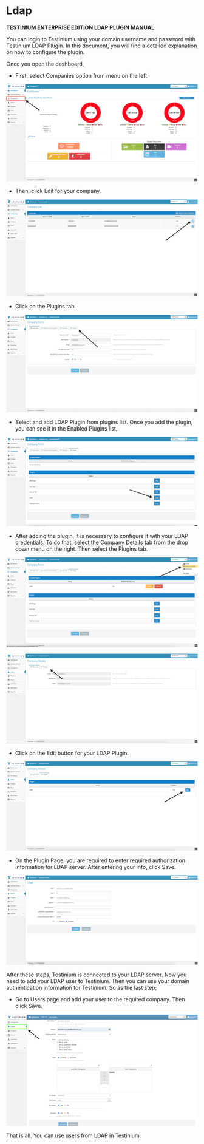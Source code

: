# Ldap

**TESTINIUM ENTERPRISE EDITION LDAP PLUGIN MANUAL**

You can login to Testinium using your domain username and password with Testinium LDAP Plugin. In this document, you will find a detailed explanation on how to configure the plugin.

Once you open the dashboard,

* First, select Companies option from menu on the left.

![](<../../.gitbook/assets/2 (3)>)

* Then, click Edit for your company.

![](<../../.gitbook/assets/3 (4)>)

* Click on the Plugins tab.

![](<../../.gitbook/assets/4 (1)>)

* Select and add LDAP Plugin from plugins list. Once you add the plugin, you can see it in the Enabled Plugins list.

![](../../.gitbook/assets/5)

* After adding the plugin, it is necessary to configure it with your LDAP credentials. To do that, select the Company Details tab from the drop down menu on the right. Then select the Plugins tab.

![](<../../.gitbook/assets/6 (3)>)

![](../../.gitbook/assets/7)

* Click on the Edit button for your LDAP Plugin.

![](../../.gitbook/assets/8)

* On the Plugin Page, you are required to enter required authorization information for LDAP server. After entering your info, click Save.

![](<../../.gitbook/assets/9 (3)>)

After these steps, Testinium is connected to your LDAP server. Now you need to add your LDAP user to Testinium. Then you can use your domain authentication information for Testinium. So as the last step;

* Go to Users page and add your user to the required company. Then click Save.

![](<../../.gitbook/assets/10 (5)>)

That is all. You can use users from LDAP in Testinium.
